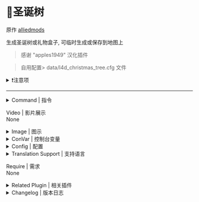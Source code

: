 # 📌圣诞树

原作 [alliedmods](https://forums.alliedmods.net/showthread.php?p=2672241)

生成圣诞树或礼物盒子, 可临时生成或保存到地图上

> 感谢 "apples1949" 汉化插件

> 自用配置> data/l4d_christmas_tree.cfg 文件

<details><summary>❗注意项</summary>

- 礼物可以破坏并生成物品或武器.

- L4D 缺少 L4D2 礼物模型并使用板条箱.

- 瞄准侏儒进行删除, 编辑位置和角度.这棵树是非实心的.

- 每张地图最多 2 棵树.礼物仅限 32 个.重新编译以更改限制.

- 树(默认设置)使用大约 45 个实体(2 个模型 + 6 个礼物 + 1 个火花 + 4 个灯光 + 32 个精灵)爆炸时大约有 8 个临时实体.

- 它不是服务器的 CPU 密集型插件. Rainbow 选项会稍微增加带宽.

- 当检测到 l4d_dissolve_infected.txt 游戏数据时, 可以选择向礼物添加溶解效果.可以使用 l4d_tree_effects cvar 禁用.

- 这个插件很大, 因为它具有库存效果, 生成能力以及所有相关选项.

- 完全处理后期加载, 卸载, 打开/关闭和删除未使用的项目.

- 推荐的附加插件: 用于装饰的霓虹灯光束.天气控制或圣诞节下雪.

- 可选的数据配置提供了保存到每个 Valve 地图的树.感谢 "Dragokas" 提供的L4D1数据.
</details>

---
<details><summary>Command | 指令</summary>

|指令|用法|权限|
|-|-|-|
|`!tree_spawn`|在你的十字准线处生成一棵临时的礼物/树, 用法:sm_tree_spawn [0=礼物, 1=树]|Admin|
|`!tree_save`|在你的十字准线处生成一棵礼物/树并保存到配置中, 用法:sm_tree_save[0=礼物, 1=树]|Admin|
|`!tree_del`|删除您指向的礼物/树, 并从配置中删除(如果已保存)|Admin|
|`!tree_clear`|从当前地图中删除此插件生成的所有礼物/树木|Admin|
|`!tree_wipe`|从当前地图中删除所有礼物/树木并从配置中删除它们|Admin|
|`!tree_reload`|重置插件并重新加载数据配置和保存的数据|Admin|
|`!tree_glow`|切换以启用所有礼物/树木的发光, 以查看它们的放置位置|Admin|
|`!tree_list`|显示礼物/树位置列表和总数|Admin|
|`!tree_tele`|传送到礼物/树(用法:sm_tree_tele <索引:1 到 MAX_SPAWNS (32)>)|Admin|
|`!tree_ang`|显示一个菜单来调整十字准线上方的礼物/树角度|Admin|
|`!tree_pos`|显示一个菜单来调整十字准线结束时的礼物/树原点|Admin|
</details>

Video | 影片展示
<br>None

<details><summary>Image | 图示</summary>

![l4d_christmas_tree.smx](https://forums.alliedmods.net/image-proxy/46b4172823e0f72231b3a74d521c3741e752d59d/68747470733a2f2f692e696d6775722e636f6d2f615747435534672e6a7067)

![l4d_christmas_tree.smx](https://forums.alliedmods.net/image-proxy/0c84013581c4e8fba792935bf1c09f1e8ae6bd9c/68747470733a2f2f692e696d6775722e636f6d2f616a4c497254352e6a7067)

![l4d_christmas_tree.smx](https://forums.alliedmods.net/image-proxy/6ec3c132b292d75c8dbef415d8283a7015b653a7/68747470733a2f2f692e696d6775722e636f6d2f5052374f656b552e6a7067)
</details>

<details><summary>ConVar | 控制台变量</summary>

cfg/sourcemod/l4d_mutants.cfg
```sourcepawn
// This file was auto-generated by SourceMod (v1.11.0.6936)
// ConVars for plugin "l4d_christmas_tree.smx"

// 0=插件禁用, 1=插件启用.
// Default: "1"
l4d_tree_allow "1"

// 要显示多少列球
// Default: "4"
l4d_tree_ball_columns "4"

// 每一列要显示多少个球
// Default: "8"
l4d_tree_ball_count "8"

// 从树底开始显示球的距离
// Default: "45.0"
l4d_tree_ball_radius "45.0"

// 礼物颜色, 0=关闭(默认的礼物颜色)三个数值在0-255之间,用空格分隔, RGB:红绿蓝
// Default: "255 0 0"
l4d_tree_col_gift "255 0 0"

// 树的颜色, 0=关闭(默认的礼物颜色)三个数值在0-255之间,用空格分隔, RGB:红绿蓝
// Default: "0 255 0"
l4d_tree_col_tree "0 255 0"

// 0=关闭, 1=灯光,2=球,4=火花,8=溶解(礼物),16=烟雾(礼物-可能导致服务器罕见的崩溃),31=全部, 数字相加
// Default: "23"
l4d_tree_effects "23"

// 在树下产生多少个礼物
// Default: "0"
l4d_tree_gifts "0"

// 礼物发光轮廓颜色, 0=关闭(默认的礼物颜色)三个数值在0-255之间,用空格分隔, RGB:红绿蓝
// Default: "255 0 0"
l4d_tree_glow "255 0 0"

// 0:不破坏或掉落物品 >0:礼物在破裂和掉落物品之前的健康状况
// Default: "1"
l4d_tree_health "1"

// 以下物品武器生成百分比几率 数值必须用逗号分隔 肾上腺素, 药丸, 燃烧瓶, 自制手雷, 胆汁, 医疗包, 电击器, 高爆弹药包, 燃烧弹药包, M4步枪, 1代连喷, 木狙, mac冲锋枪, 木喷, 小手枪, 铁喷, 三芯
// Default: "80,100,25,25,25,25,15,15,15,2,2,2,5,5,5,2,0,0,0,2,0,2,5,0,0,2,0,5,0,5"
l4d_tree_items "80,100,25,25,25,25,15,15,15,2,2,2,5,5,5,2,0,0,0,2,0,2,5,0,0,2,0,5,0,5"

// 以下近战武器生成几率 数值必须用逗号分隔:消防斧, 棒球棍, 板球棍, 撬棍, 平底锅, 高尔夫球棍, 吉他, 武士刀, 看到, 警棍, 小刀, 草叉, 铲子
// Default: "0,0,0,10,0,0,0,50,50,0,50,10,10"
l4d_tree_melee "0,0,0,10,0,0,0,50,50,0,50,10,10"

// 在这些游戏模式中启用插件, 用英文逗号隔开(无空格). (无内容=全部游戏模式)
// Default: ""
l4d_tree_modes ""

// 在这些游戏模式中关闭插件, 用英文逗号隔开(无空格). (无内容=无)
// Default: ""
l4d_tree_modes_off ""

// 在这些游戏模式中启用插件. 0=全部游戏模式, 1=战役, 2=生还者, 4=对抗, 8=清道夫. 将这些数字叠加在一起
// Default: "0"
l4d_tree_modes_tog "0"

// 0=关闭 1=礼物随时间变化颜色 2=树木随着时间的推移而改变颜色, 3=两个都有
// Default: "2"
l4d_tree_rainbow "2"

// 使用彩虹选项时颜色变化的速度
// Default: "10"
// Minimum: "1.000000"
// Maximum: "255.000000"
l4d_tree_rate "10"

// 每秒更新颜色的频率(秒)
// Default: "0.2"
// Minimum: "0.100000"
l4d_tree_speed "0.2"
```
</details>

<details><summary>Config | 配置</summary>

自用生成的圣诞树配置文件

data/l4d_christmas_tree.cfg
```sourcepawn
"spawns"
{
	"c1m1_hotel"
	{
		"num"		"1"
		"1"
		{
			"ang"		"0.000000 -129.773453 0.000000"
			"pos"		"566.881714 5305.926758 2881.000000"
			"type"		"1"
		}
	}
	"c1m2_streets"
	{
		"num"		"1"
		"1"
		{
			"ang"		"0.000000 -122.298248 0.000000"
			"pos"		"-3220.839600 1696.282837 85.209900"
			"type"		"1"
		}
	}
	"c1m3_mall"
	{
		"num"		"3"
		"1"
		{
			"ang"		"0.000000 -113.159470 0.000000"
			"pos"		"957.411438 -4025.054688 0.031250"
			"type"		"1"
		}
		"3"
		{
			"ang"		"0.000000 -4.415573 0.000000"
			"pos"		"-544.338501 -4205.104004 536.031250"
			"type"		"1"
		}
	}
	"c1m4_atrium"
	{
		"num"		"2"
		"2"
		{
			"ang"		"0.000000 2.893325 0.000000"
			"pos"		"-4058.907715 -3409.848877 0.031265"
			"type"		"1"
		}
	}
	"c2m1_highway"
	{
		"num"		"2"
		"1"
		{
			"ang"		"0.000000 -13.056152 0.000000"
			"pos"		"11266.948242 7873.917480 -576.184204"
			"type"		"1"
		}
		"2"
		{
			"ang"		"0.000000 268.213654 0.000000"
			"pos"		"2500.567383 2542.663330 -960.828796"
			"type"		"1"
		}
	}
	"c2m2_fairgrounds"
	{
		"num"		"4"
		"1"
		{
			"ang"		"0.000000 -12.997864 0.000000"
			"pos"		"2387.690186 2139.404297 4.703461"
			"type"		"1"
		}
		"2"
		{
			"ang"		"0.000000 163.551605 0.000000"
			"pos"		"2377.336182 -226.286575 0.472305"
			"type"		"1"
		}
		"3"
		{
			"ang"		"0.000000 80.647972 0.000000"
			"pos"		"-3341.749023 -5078.636230 -125.060265"
			"type"		"1"
		}
	}
	"c2m3_coaster"
	{
		"num"		"2"
		"1"
		{
			"ang"		"0.000000 18.954830 0.000000"
			"pos"		"2810.426758 2192.626709 -7.968735"
			"type"		"1"
		}
		"2"
		{
			"ang"		"0.000000 185.130630 0.000000"
			"pos"		"-4784.146973 1515.734863 24.592789"
			"type"		"1"
		}
	}
	"c2m4_barns"
	{
		"num"		"2"
		"1"
		{
			"ang"		"0.000000 -35.436077 0.000000"
			"pos"		"178.024368 1603.633301 -256.000000"
			"type"		"1"
		}
		"2"
		{
			"ang"		"0.000000 -39.899696 0.000000"
			"pos"		"-2232.236572 1187.397583 -185.729858"
			"type"		"1"
		}
	}
	"c2m5_concert"
	{
		"num"		"2"
		"2"
		{
			"ang"		"0.000000 -135.182907 0.000000"
			"pos"		"-2296.452881 2559.839600 -256.000000"
			"type"		"1"
		}
	}
	"nanningcity_workzone_m5"
	{
		"num"		"2"
		"1"
		{
			"ang"		"0.000000 58.039566 0.000000"
			"pos"		"9191.968750 -7145.865723 123.722916"
			"type"		"0"
		}
		"2"
		{
			"ang"		"0.000000 -34.575386 0.000000"
			"pos"		"12670.427734 -10317.600586 -0.000015"
			"type"		"1"
		}
	}
	"c4m4_milltown_b"
	{
		"num"		"1"
		"1"
		{
			"ang"		"0.000000 19.805054 0.000000"
			"pos"		"1672.923584 3297.357910 96.015442"
			"type"		"1"
		}
	}
	"c4m5_milltown_escape"
	{
		"num"		"2"
		"1"
		{
			"ang"		"0.000000 -67.406433 0.000000"
			"pos"		"-5829.618652 7643.689453 253.959641"
			"type"		"1"
		}
		"2"
		{
			"ang"		"0.000000 -2.894897 0.000000"
			"pos"		"-6011.371582 6868.131348 96.000000"
			"type"		"1"
		}
	}
	"c13m1_alpinecreek"
	{
		"num"		"3"
		"1"
		{
			"ang"		"0.000000 241.812561 0.000000"
			"pos"		"905.865295 1378.604980 355.252625"
			"type"		"1"
		}
		"2"
		{
			"ang"		"0.000000 -76.301025 0.000000"
			"pos"		"1091.010132 -1155.959839 352.031250"
			"type"		"0"
		}
		"3"
		{
			"ang"		"0.000000 -41.683838 0.000000"
			"pos"		"1088.782227 -1146.820068 357.589905"
			"type"		"1"
		}
	}
	"c13m2_southpinestream"
	{
		"num"		"2"
		"1"
		{
			"ang"		"0.000000 224.062622 0.000000"
			"pos"		"8381.537109 4955.455566 466.294922"
			"type"		"1"
		}
		"2"
		{
			"ang"		"0.000000 37.245174 0.000000"
			"pos"		"-327.231598 8766.519531 46.511978"
			"type"		"1"
		}
	}
}
```
</details>

<details><summary>Translation Support | 支持语言</summary>

```
English
繁體中文
简体中文
```
</details>

Require | 需求
<br>None

<details><summary>Related Plugin | 相关插件</summary>

1. [[L4D2] Gift Rewards](https://forums.alliedmods.net/showthread.php?t=320067)
</details>

<details><summary>Changelog | 版本日志</summary>

- 1.8 (30-Jul-2022)
    - Changed cvar "l4d_tree_effects" to turn gifts smoke on or off. This may fix a random rare server crash. Thanks to "Hawkins" for reporting.

- 1.7 (06-Dec-2021)
    - L4D2: Added cvar "l4d_tree_melee" to control melee type spawn chance. Requested by "CaRmilla".
    - L4D2: Modified cvar "l4d_tree_items" adding an entry to the end for melee chance spawn.
    - Changes to fix warnings when compiling on SourceMod 1.11.

- 1.6 (30-Sep-2020)
    - Fixed compile errors on SM 1.11.

- 1.5 (10-May-2020)
    - Blocked glow command from L4D1 which does not support glows.
    - Extra checks to prevent "IsAllowedGameMode" throwing errors.
    - Various changes to tidy up code.

- 1.4 (01-Apr-2020)
    - Fixed "IsAllowedGameMode" from throwing errors when the "_tog" cvar was changed before MapStart.

- 1.3 (19-Dec-2019)
    - Versus gamemodes now spawn the same items for both teams.

- 1.2 (07-Nov-2019)
    - Fixed incorrect gamedata path not loading dissolve if available.

- 1.1 (07-Nov-2019)
    - Fixed gamedata missing error.
    - Fixed gifts spawning in the ground in L4D1.

- 1.0 (07-Nov-2019)
    - Initial release.
</details>